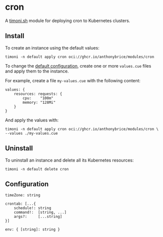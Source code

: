# cron

A [timoni.sh](http://timoni.sh) module for deploying cron to Kubernetes clusters.

## Install

To create an instance using the default values:

```shell
timoni -n default apply cron oci://ghcr.io/anthonybrice/modules/cron
```

To change the [default configuration](#configuration),
create one or more `values.cue` files and apply them to the instance.

For example, create a file `my-values.cue` with the following content:

```cue
values: {
	resources: requests: {
		cpu:    "100m"
		memory: "128Mi"
	}
}
```

And apply the values with:

```shell
timoni -n default apply cron oci://ghcr.io/anthonybrice/modules/cron \
--values ./my-values.cue
```

## Uninstall

To uninstall an instance and delete all its Kubernetes resources:

```shell
timoni -n default delete cron
```

## Configuration

```
timeZone: string

crontab: [...{
	schedule!: string
	command!:  [string, ...]
	args?:     [...string]
}]

env: { [string]: string }
```

